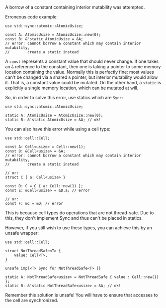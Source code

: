 A borrow of a constant containing interior mutability was attempted.

Erroneous code example:

```compile_fail,E0492
use std::sync::atomic::AtomicUsize;

const A: AtomicUsize = AtomicUsize::new(0);
const B: &'static AtomicUsize = &A;
// error: cannot borrow a constant which may contain interior mutability,
//        create a static instead
```

A `const` represents a constant value that should never change. If one takes
an `&` reference to the constant, then one is taking a pointer to some memory
location containing the value. Normally this is perfectly fine: most values
can't be changed via a shared `&` pointer, but interior mutability would allow
it. That is, a constant value could be mutated. On the other hand, a `static` is
explicitly a single memory location, which can be mutated at will.

So, in order to solve this error, use statics which are `Sync`:

```
use std::sync::atomic::AtomicUsize;

static A: AtomicUsize = AtomicUsize::new(0);
static B: &'static AtomicUsize = &A; // ok!
```

You can also have this error while using a cell type:

```compile_fail,E0492
use std::cell::Cell;

const A: Cell<usize> = Cell::new(1);
const B: &Cell<usize> = &A;
// error: cannot borrow a constant which may contain interior mutability,
//        create a static instead

// or:
struct C { a: Cell<usize> }

const D: C = C { a: Cell::new(1) };
const E: &Cell<usize> = &D.a; // error

// or:
const F: &C = &D; // error
```

This is because cell types do operations that are not thread-safe. Due to this,
they don't implement Sync and thus can't be placed in statics.

However, if you still wish to use these types, you can achieve this by an unsafe
wrapper:

```
use std::cell::Cell;

struct NotThreadSafe<T> {
    value: Cell<T>,
}

unsafe impl<T> Sync for NotThreadSafe<T> {}

static A: NotThreadSafe<usize> = NotThreadSafe { value : Cell::new(1) };
static B: &'static NotThreadSafe<usize> = &A; // ok!
```

Remember this solution is unsafe! You will have to ensure that accesses to the
cell are synchronized.
